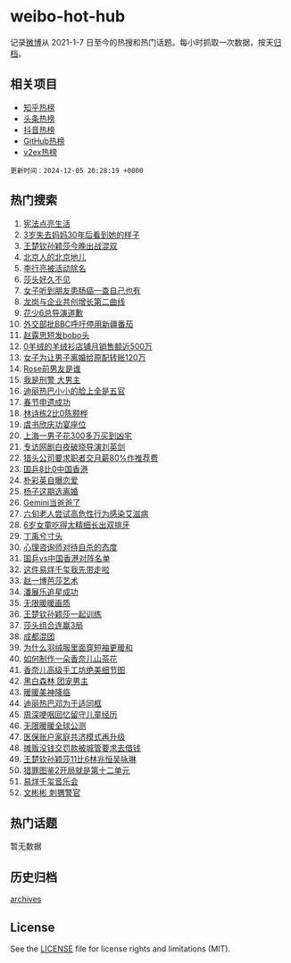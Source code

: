 # weibo-hot-hub

记录[微博](https://www.weibo.com)从 2021-1-7 日至今的热搜和热门话题。每小时抓取一次数据，按天[归档](archives)。

## 相关项目

- [知乎热榜](https://github.com/lonnyzhang423/zhihu-hot-hub)
- [头条热榜](https://github.com/lonnyzhang423/toutiao-hot-hub)
- [抖音热榜](https://github.com/lonnyzhang423/douyin-hot-hub)
- [GitHub热榜](https://github.com/lonnyzhang423/github-hot-hub)
- [v2ex热榜](https://github.com/lonnyzhang423/v2ex-hot-hub)


`更新时间：2024-12-05 20:28:19 +0800`

## 热门搜索

1. [宪法点亮生活](https://m.weibo.cn/search?containerid=100103type%3D1%26t%3D10%26q%3D%23%E5%AE%AA%E6%B3%95%E7%82%B9%E4%BA%AE%E7%94%9F%E6%B4%BB%23&stream_entry_id=51&isnewpage=1&extparam=seat%3D1%26c_type%3D51%26pos%3D0%26cate%3D10103%26q%3D%2523%25E5%25AE%25AA%25E6%25B3%2595%25E7%2582%25B9%25E4%25BA%25AE%25E7%2594%259F%25E6%25B4%25BB%2523%26filter_type%3Drealtimehot%26dgr%3D0%26stream_entry_id%3D51%26display_time%3D1733401698%26pre_seqid%3D17334016984010056047)
1. [3岁失去妈妈30年后看到她的样子](https://m.weibo.cn/search?containerid=100103type%3D1%26t%3D10%26q%3D%233%E5%B2%81%E5%A4%B1%E5%8E%BB%E5%A6%88%E5%A6%8830%E5%B9%B4%E5%90%8E%E7%9C%8B%E5%88%B0%E5%A5%B9%E7%9A%84%E6%A0%B7%E5%AD%90%23&stream_entry_id=31&isnewpage=1&extparam=seat%3D1%26lcate%3D5001%26cate%3D5001%26q%3D%25233%25E5%25B2%2581%25E5%25A4%25B1%25E5%258E%25BB%25E5%25A6%2588%25E5%25A6%258830%25E5%25B9%25B4%25E5%2590%258E%25E7%259C%258B%25E5%2588%25B0%25E5%25A5%25B9%25E7%259A%2584%25E6%25A0%25B7%25E5%25AD%2590%2523%26realpos%3D1%26stream_entry_id%3D31%26pos%3D0%26band_rank%3D1%26flag%3D32768%26c_type%3D31%26filter_type%3Drealtimehot%26dgr%3D0%26display_time%3D1733401698%26pre_seqid%3D17334016984010056047)
1. [王楚钦孙颖莎今晚出战混双](https://m.weibo.cn/search?containerid=100103type%3D1%26t%3D10%26q%3D%23%E7%8E%8B%E6%A5%9A%E9%92%A6%E5%AD%99%E9%A2%96%E8%8E%8E%E4%BB%8A%E6%99%9A%E5%87%BA%E6%88%98%E6%B7%B7%E5%8F%8C%23&stream_entry_id=31&isnewpage=1&extparam=seat%3D1%26lcate%3D5001%26cate%3D5001%26q%3D%2523%25E7%258E%258B%25E6%25A5%259A%25E9%2592%25A6%25E5%25AD%2599%25E9%25A2%2596%25E8%258E%258E%25E4%25BB%258A%25E6%2599%259A%25E5%2587%25BA%25E6%2588%2598%25E6%25B7%25B7%25E5%258F%258C%2523%26realpos%3D2%26stream_entry_id%3D31%26pos%3D1%26band_rank%3D2%26flag%3D2%26c_type%3D31%26filter_type%3Drealtimehot%26dgr%3D0%26display_time%3D1733401698%26pre_seqid%3D17334016984010056047)
1. [北京人的北京地儿](https://m.weibo.cn/search?containerid=100103type%3D1%26t%3D10%26q%3D%23%E5%8C%97%E4%BA%AC%E4%BA%BA%E7%9A%84%E5%8C%97%E4%BA%AC%E5%9C%B0%E5%84%BF%23&stream_entry_id=31&isnewpage=1&extparam=seat%3D1%26lcate%3D5001%26cate%3D5001%26q%3D%2523%25E5%258C%2597%25E4%25BA%25AC%25E4%25BA%25BA%25E7%259A%2584%25E5%258C%2597%25E4%25BA%25AC%25E5%259C%25B0%25E5%2584%25BF%2523%26realpos%3D3%26stream_entry_id%3D31%26pos%3D2%26band_rank%3D3%26flag%3D0%26c_type%3D31%26filter_type%3Drealtimehot%26dgr%3D0%26display_time%3D1733401698%26pre_seqid%3D17334016984010056047)
1. [李行亮被活动除名](https://m.weibo.cn/search?containerid=100103type%3D1%26t%3D10%26q%3D%23%E6%9D%8E%E8%A1%8C%E4%BA%AE%E8%A2%AB%E6%B4%BB%E5%8A%A8%E9%99%A4%E5%90%8D%23&stream_entry_id=31&isnewpage=1&extparam=seat%3D1%26lcate%3D5001%26cate%3D5001%26q%3D%2523%25E6%259D%258E%25E8%25A1%258C%25E4%25BA%25AE%25E8%25A2%25AB%25E6%25B4%25BB%25E5%258A%25A8%25E9%2599%25A4%25E5%2590%258D%2523%26realpos%3D4%26stream_entry_id%3D31%26pos%3D3%26band_rank%3D4%26flag%3D2%26c_type%3D31%26filter_type%3Drealtimehot%26dgr%3D0%26display_time%3D1733401698%26pre_seqid%3D17334016984010056047)
1. [莎头好久不见](https://m.weibo.cn/search?containerid=100103type%3D1%26t%3D10%26q%3D%E8%8E%8E%E5%A4%B4%E5%A5%BD%E4%B9%85%E4%B8%8D%E8%A7%81&stream_entry_id=31&isnewpage=1&extparam=seat%3D1%26lcate%3D5001%26cate%3D5001%26q%3D%25E8%258E%258E%25E5%25A4%25B4%25E5%25A5%25BD%25E4%25B9%2585%25E4%25B8%258D%25E8%25A7%2581%26realpos%3D5%26stream_entry_id%3D31%26pos%3D4%26band_rank%3D5%26flag%3D1%26c_type%3D31%26filter_type%3Drealtimehot%26dgr%3D0%26display_time%3D1733401698%26pre_seqid%3D17334016984010056047)
1. [女子听到朋友患肠癌一查自己也有](https://m.weibo.cn/search?containerid=100103type%3D1%26t%3D10%26q%3D%23%E5%A5%B3%E5%AD%90%E5%90%AC%E5%88%B0%E6%9C%8B%E5%8F%8B%E6%82%A3%E8%82%A0%E7%99%8C%E4%B8%80%E6%9F%A5%E8%87%AA%E5%B7%B1%E4%B9%9F%E6%9C%89%23&stream_entry_id=31&isnewpage=1&extparam=seat%3D1%26lcate%3D5001%26cate%3D5001%26q%3D%2523%25E5%25A5%25B3%25E5%25AD%2590%25E5%2590%25AC%25E5%2588%25B0%25E6%259C%258B%25E5%258F%258B%25E6%2582%25A3%25E8%2582%25A0%25E7%2599%258C%25E4%25B8%2580%25E6%259F%25A5%25E8%2587%25AA%25E5%25B7%25B1%25E4%25B9%259F%25E6%259C%2589%2523%26realpos%3D6%26stream_entry_id%3D31%26pos%3D5%26band_rank%3D6%26flag%3D2%26c_type%3D31%26filter_type%3Drealtimehot%26dgr%3D0%26display_time%3D1733401698%26pre_seqid%3D17334016984010056047)
1. [龙岗与企业共创增长第二曲线](https://m.weibo.cn/search?containerid=100103type%3D1%26t%3D10%26q%3D%23%E9%BE%99%E5%B2%97%E4%B8%8E%E4%BC%81%E4%B8%9A%E5%85%B1%E5%88%9B%E5%A2%9E%E9%95%BF%E7%AC%AC%E4%BA%8C%E6%9B%B2%E7%BA%BF%23&stream_entry_id=31&isnewpage=1&extparam=seat%3D1%26lcate%3D5001%26cate%3D5001%26q%3D%2523%25E9%25BE%2599%25E5%25B2%2597%25E4%25B8%258E%25E4%25BC%2581%25E4%25B8%259A%25E5%2585%25B1%25E5%2588%259B%25E5%25A2%259E%25E9%2595%25BF%25E7%25AC%25AC%25E4%25BA%258C%25E6%259B%25B2%25E7%25BA%25BF%2523%26dgr%3D0%26stream_entry_id%3D31%26pos%3D6%26band_rank%3D7%26adid%3D267206%26is_ad_pos%3D1%26topic_ad%3D1%26filter_type%3Drealtimehot%26c_type%3D31%26display_time%3D1733401698%26pre_seqid%3D17334016984010056047)
1. [花少6总导演道歉](https://m.weibo.cn/search?containerid=100103type%3D1%26t%3D10%26q%3D%23%E8%8A%B1%E5%B0%916%E6%80%BB%E5%AF%BC%E6%BC%94%E9%81%93%E6%AD%89%23&stream_entry_id=31&isnewpage=1&extparam=seat%3D1%26lcate%3D5001%26cate%3D5001%26q%3D%2523%25E8%258A%25B1%25E5%25B0%25916%25E6%2580%25BB%25E5%25AF%25BC%25E6%25BC%2594%25E9%2581%2593%25E6%25AD%2589%2523%26realpos%3D7%26stream_entry_id%3D31%26pos%3D7%26band_rank%3D7%26flag%3D2%26c_type%3D31%26filter_type%3Drealtimehot%26dgr%3D0%26display_time%3D1733401698%26pre_seqid%3D17334016984010056047)
1. [外交部批BBC呼吁停用新疆番茄](https://m.weibo.cn/search?containerid=100103type%3D1%26t%3D10%26q%3D%23%E5%A4%96%E4%BA%A4%E9%83%A8%E6%89%B9BBC%E5%91%BC%E5%90%81%E5%81%9C%E7%94%A8%E6%96%B0%E7%96%86%E7%95%AA%E8%8C%84%23&stream_entry_id=31&isnewpage=1&extparam=seat%3D1%26lcate%3D5001%26cate%3D5001%26q%3D%2523%25E5%25A4%2596%25E4%25BA%25A4%25E9%2583%25A8%25E6%2589%25B9BBC%25E5%2591%25BC%25E5%2590%2581%25E5%2581%259C%25E7%2594%25A8%25E6%2596%25B0%25E7%2596%2586%25E7%2595%25AA%25E8%258C%2584%2523%26realpos%3D8%26stream_entry_id%3D31%26pos%3D8%26band_rank%3D8%26flag%3D0%26c_type%3D31%26filter_type%3Drealtimehot%26dgr%3D0%26display_time%3D1733401698%26pre_seqid%3D17334016984010056047)
1. [赵露思短发bobo头](https://m.weibo.cn/search?containerid=100103type%3D1%26t%3D10%26q%3D%23%E8%B5%B5%E9%9C%B2%E6%80%9D%E7%9F%AD%E5%8F%91bobo%E5%A4%B4%23&stream_entry_id=31&isnewpage=1&extparam=seat%3D1%26lcate%3D5001%26cate%3D5001%26q%3D%2523%25E8%25B5%25B5%25E9%259C%25B2%25E6%2580%259D%25E7%259F%25AD%25E5%258F%2591bobo%25E5%25A4%25B4%2523%26realpos%3D9%26stream_entry_id%3D31%26pos%3D9%26band_rank%3D9%26flag%3D1%26c_type%3D31%26filter_type%3Drealtimehot%26dgr%3D0%26display_time%3D1733401698%26pre_seqid%3D17334016984010056047)
1. [0羊绒的羊绒衫店铺月销售额近500万](https://m.weibo.cn/search?containerid=100103type%3D1%26t%3D10%26q%3D%230%E7%BE%8A%E7%BB%92%E7%9A%84%E7%BE%8A%E7%BB%92%E8%A1%AB%E5%BA%97%E9%93%BA%E6%9C%88%E9%94%80%E5%94%AE%E9%A2%9D%E8%BF%91500%E4%B8%87%23&stream_entry_id=31&isnewpage=1&extparam=seat%3D1%26lcate%3D5001%26cate%3D5001%26q%3D%25230%25E7%25BE%258A%25E7%25BB%2592%25E7%259A%2584%25E7%25BE%258A%25E7%25BB%2592%25E8%25A1%25AB%25E5%25BA%2597%25E9%2593%25BA%25E6%259C%2588%25E9%2594%2580%25E5%2594%25AE%25E9%25A2%259D%25E8%25BF%2591500%25E4%25B8%2587%2523%26realpos%3D10%26stream_entry_id%3D31%26pos%3D10%26band_rank%3D10%26flag%3D1%26c_type%3D31%26filter_type%3Drealtimehot%26dgr%3D0%26display_time%3D1733401698%26pre_seqid%3D17334016984010056047)
1. [女子为让男子离婚给原配转账120万](https://m.weibo.cn/search?containerid=100103type%3D1%26t%3D10%26q%3D%23%E5%A5%B3%E5%AD%90%E4%B8%BA%E8%AE%A9%E7%94%B7%E5%AD%90%E7%A6%BB%E5%A9%9A%E7%BB%99%E5%8E%9F%E9%85%8D%E8%BD%AC%E8%B4%A6120%E4%B8%87%23&stream_entry_id=31&isnewpage=1&extparam=seat%3D1%26lcate%3D5001%26cate%3D5001%26q%3D%2523%25E5%25A5%25B3%25E5%25AD%2590%25E4%25B8%25BA%25E8%25AE%25A9%25E7%2594%25B7%25E5%25AD%2590%25E7%25A6%25BB%25E5%25A9%259A%25E7%25BB%2599%25E5%258E%259F%25E9%2585%258D%25E8%25BD%25AC%25E8%25B4%25A6120%25E4%25B8%2587%2523%26realpos%3D11%26stream_entry_id%3D31%26pos%3D11%26band_rank%3D11%26flag%3D1%26c_type%3D31%26filter_type%3Drealtimehot%26dgr%3D0%26display_time%3D1733401698%26pre_seqid%3D17334016984010056047)
1. [Rose前男友是谁](https://m.weibo.cn/search?containerid=100103type%3D1%26t%3D10%26q%3D%23Rose%E5%89%8D%E7%94%B7%E5%8F%8B%E6%98%AF%E8%B0%81%23&stream_entry_id=31&isnewpage=1&extparam=seat%3D1%26lcate%3D5001%26cate%3D5001%26q%3D%2523Rose%25E5%2589%258D%25E7%2594%25B7%25E5%258F%258B%25E6%2598%25AF%25E8%25B0%2581%2523%26realpos%3D12%26stream_entry_id%3D31%26pos%3D12%26band_rank%3D12%26flag%3D1%26c_type%3D31%26filter_type%3Drealtimehot%26dgr%3D0%26display_time%3D1733401698%26pre_seqid%3D17334016984010056047)
1. [我是刑警 大男主](https://m.weibo.cn/search?containerid=100103type%3D1%26t%3D10%26q%3D%E6%88%91%E6%98%AF%E5%88%91%E8%AD%A6+%E5%A4%A7%E7%94%B7%E4%B8%BB&stream_entry_id=31&isnewpage=1&extparam=seat%3D1%26lcate%3D5001%26cate%3D5001%26q%3D%25E6%2588%2591%25E6%2598%25AF%25E5%2588%2591%25E8%25AD%25A6%2520%25E5%25A4%25A7%25E7%2594%25B7%25E4%25B8%25BB%26realpos%3D13%26stream_entry_id%3D31%26pos%3D13%26band_rank%3D13%26flag%3D1%26c_type%3D31%26filter_type%3Drealtimehot%26dgr%3D0%26display_time%3D1733401698%26pre_seqid%3D17334016984010056047)
1. [迪丽热巴小小的脸上全是五官](https://m.weibo.cn/search?containerid=100103type%3D1%26t%3D10%26q%3D%23%E8%BF%AA%E4%B8%BD%E7%83%AD%E5%B7%B4%E5%B0%8F%E5%B0%8F%E7%9A%84%E8%84%B8%E4%B8%8A%E5%85%A8%E6%98%AF%E4%BA%94%E5%AE%98%23&stream_entry_id=31&isnewpage=1&extparam=seat%3D1%26lcate%3D5001%26cate%3D5001%26q%3D%2523%25E8%25BF%25AA%25E4%25B8%25BD%25E7%2583%25AD%25E5%25B7%25B4%25E5%25B0%258F%25E5%25B0%258F%25E7%259A%2584%25E8%2584%25B8%25E4%25B8%258A%25E5%2585%25A8%25E6%2598%25AF%25E4%25BA%2594%25E5%25AE%2598%2523%26realpos%3D14%26stream_entry_id%3D31%26pos%3D14%26band_rank%3D14%26flag%3D1%26c_type%3D31%26filter_type%3Drealtimehot%26dgr%3D0%26display_time%3D1733401698%26pre_seqid%3D17334016984010056047)
1. [春节申遗成功](https://m.weibo.cn/search?containerid=100103type%3D1%26t%3D10%26q%3D%23%E6%98%A5%E8%8A%82%E7%94%B3%E9%81%97%E6%88%90%E5%8A%9F%23&stream_entry_id=31&isnewpage=1&extparam=seat%3D1%26lcate%3D5001%26cate%3D5001%26q%3D%2523%25E6%2598%25A5%25E8%258A%2582%25E7%2594%25B3%25E9%2581%2597%25E6%2588%2590%25E5%258A%259F%2523%26realpos%3D15%26stream_entry_id%3D31%26pos%3D15%26band_rank%3D15%26flag%3D0%26c_type%3D31%26filter_type%3Drealtimehot%26dgr%3D0%26display_time%3D1733401698%26pre_seqid%3D17334016984010056047)
1. [林诗栋2比0陈颢桦](https://m.weibo.cn/search?containerid=100103type%3D1%26t%3D10%26q%3D%23%E6%9E%97%E8%AF%97%E6%A0%8B2%E6%AF%940%E9%99%88%E9%A2%A2%E6%A1%A6%23&stream_entry_id=31&isnewpage=1&extparam=seat%3D1%26lcate%3D5001%26cate%3D5001%26q%3D%2523%25E6%259E%2597%25E8%25AF%2597%25E6%25A0%258B2%25E6%25AF%25940%25E9%2599%2588%25E9%25A2%25A2%25E6%25A1%25A6%2523%26realpos%3D16%26stream_entry_id%3D31%26pos%3D16%26band_rank%3D16%26flag%3D1%26c_type%3D31%26filter_type%3Drealtimehot%26dgr%3D0%26display_time%3D1733401698%26pre_seqid%3D17334016984010056047)
1. [虞书欣庆功宴座位](https://m.weibo.cn/search?containerid=100103type%3D1%26t%3D10%26q%3D%23%E8%99%9E%E4%B9%A6%E6%AC%A3%E5%BA%86%E5%8A%9F%E5%AE%B4%E5%BA%A7%E4%BD%8D%23&stream_entry_id=31&isnewpage=1&extparam=seat%3D1%26lcate%3D5001%26cate%3D5001%26q%3D%2523%25E8%2599%259E%25E4%25B9%25A6%25E6%25AC%25A3%25E5%25BA%2586%25E5%258A%259F%25E5%25AE%25B4%25E5%25BA%25A7%25E4%25BD%258D%2523%26realpos%3D17%26stream_entry_id%3D31%26pos%3D17%26band_rank%3D17%26flag%3D1%26c_type%3D31%26filter_type%3Drealtimehot%26dgr%3D0%26display_time%3D1733401698%26pre_seqid%3D17334016984010056047)
1. [上海一男子花300多万买到凶宅](https://m.weibo.cn/search?containerid=100103type%3D1%26t%3D10%26q%3D%23%E4%B8%8A%E6%B5%B7%E4%B8%80%E7%94%B7%E5%AD%90%E8%8A%B1300%E5%A4%9A%E4%B8%87%E4%B9%B0%E5%88%B0%E5%87%B6%E5%AE%85%23&stream_entry_id=31&isnewpage=1&extparam=seat%3D1%26lcate%3D5001%26cate%3D5001%26q%3D%2523%25E4%25B8%258A%25E6%25B5%25B7%25E4%25B8%2580%25E7%2594%25B7%25E5%25AD%2590%25E8%258A%25B1300%25E5%25A4%259A%25E4%25B8%2587%25E4%25B9%25B0%25E5%2588%25B0%25E5%2587%25B6%25E5%25AE%2585%2523%26realpos%3D18%26stream_entry_id%3D31%26pos%3D18%26band_rank%3D18%26flag%3D1%26c_type%3D31%26filter_type%3Drealtimehot%26dgr%3D0%26display_time%3D1733401698%26pre_seqid%3D17334016984010056047)
1. [专访网剧白夜破晓导演刘英剑](https://m.weibo.cn/search?containerid=100103type%3D1%26t%3D10%26q%3D%23%E4%B8%93%E8%AE%BF%E7%BD%91%E5%89%A7%E7%99%BD%E5%A4%9C%E7%A0%B4%E6%99%93%E5%AF%BC%E6%BC%94%E5%88%98%E8%8B%B1%E5%89%91%23&stream_entry_id=31&isnewpage=1&extparam=seat%3D1%26lcate%3D5001%26cate%3D5001%26q%3D%2523%25E4%25B8%2593%25E8%25AE%25BF%25E7%25BD%2591%25E5%2589%25A7%25E7%2599%25BD%25E5%25A4%259C%25E7%25A0%25B4%25E6%2599%2593%25E5%25AF%25BC%25E6%25BC%2594%25E5%2588%2598%25E8%258B%25B1%25E5%2589%2591%2523%26realpos%3D19%26stream_entry_id%3D31%26pos%3D19%26band_rank%3D19%26flag%3D1%26c_type%3D31%26filter_type%3Drealtimehot%26dgr%3D0%26display_time%3D1733401698%26pre_seqid%3D17334016984010056047)
1. [猎头公司要求职者交月薪80%作推荐费](https://m.weibo.cn/search?containerid=100103type%3D1%26t%3D10%26q%3D%23%E7%8C%8E%E5%A4%B4%E5%85%AC%E5%8F%B8%E8%A6%81%E6%B1%82%E8%81%8C%E8%80%85%E4%BA%A4%E6%9C%88%E8%96%AA80%25%E4%BD%9C%E6%8E%A8%E8%8D%90%E8%B4%B9%23&stream_entry_id=31&isnewpage=1&extparam=seat%3D1%26lcate%3D5001%26cate%3D5001%26q%3D%2523%25E7%258C%258E%25E5%25A4%25B4%25E5%2585%25AC%25E5%258F%25B8%25E8%25A6%2581%25E6%25B1%2582%25E8%2581%258C%25E8%2580%2585%25E4%25BA%25A4%25E6%259C%2588%25E8%2596%25AA80%2525%25E4%25BD%259C%25E6%258E%25A8%25E8%258D%2590%25E8%25B4%25B9%2523%26realpos%3D20%26stream_entry_id%3D31%26pos%3D20%26band_rank%3D20%26flag%3D1%26c_type%3D31%26filter_type%3Drealtimehot%26dgr%3D0%26display_time%3D1733401698%26pre_seqid%3D17334016984010056047)
1. [国乒8比0中国香港](https://m.weibo.cn/search?containerid=100103type%3D1%26t%3D10%26q%3D%23%E5%9B%BD%E4%B9%928%E6%AF%940%E4%B8%AD%E5%9B%BD%E9%A6%99%E6%B8%AF%23&stream_entry_id=31&isnewpage=1&extparam=seat%3D1%26lcate%3D5001%26cate%3D5001%26q%3D%2523%25E5%259B%25BD%25E4%25B9%25928%25E6%25AF%25940%25E4%25B8%25AD%25E5%259B%25BD%25E9%25A6%2599%25E6%25B8%25AF%2523%26realpos%3D21%26stream_entry_id%3D31%26pos%3D21%26band_rank%3D21%26flag%3D1%26c_type%3D31%26filter_type%3Drealtimehot%26dgr%3D0%26display_time%3D1733401698%26pre_seqid%3D17334016984010056047)
1. [朴彩英自曝恋爱](https://m.weibo.cn/search?containerid=100103type%3D1%26t%3D10%26q%3D%23%E6%9C%B4%E5%BD%A9%E8%8B%B1%E8%87%AA%E6%9B%9D%E6%81%8B%E7%88%B1%23&stream_entry_id=31&isnewpage=1&extparam=seat%3D1%26lcate%3D5001%26cate%3D5001%26q%3D%2523%25E6%259C%25B4%25E5%25BD%25A9%25E8%258B%25B1%25E8%2587%25AA%25E6%259B%259D%25E6%2581%258B%25E7%2588%25B1%2523%26realpos%3D22%26stream_entry_id%3D31%26pos%3D22%26band_rank%3D22%26flag%3D2%26c_type%3D31%26filter_type%3Drealtimehot%26dgr%3D0%26display_time%3D1733401698%26pre_seqid%3D17334016984010056047)
1. [杨子这期选离婚](https://m.weibo.cn/search?containerid=100103type%3D1%26t%3D10%26q%3D%E6%9D%A8%E5%AD%90%E8%BF%99%E6%9C%9F%E9%80%89%E7%A6%BB%E5%A9%9A&stream_entry_id=31&isnewpage=1&extparam=seat%3D1%26lcate%3D5001%26cate%3D5001%26q%3D%25E6%259D%25A8%25E5%25AD%2590%25E8%25BF%2599%25E6%259C%259F%25E9%2580%2589%25E7%25A6%25BB%25E5%25A9%259A%26realpos%3D23%26stream_entry_id%3D31%26pos%3D23%26band_rank%3D23%26flag%3D1%26c_type%3D31%26filter_type%3Drealtimehot%26dgr%3D0%26display_time%3D1733401698%26pre_seqid%3D17334016984010056047)
1. [Gemini当爸爸了](https://m.weibo.cn/search?containerid=100103type%3D1%26t%3D10%26q%3D%23Gemini%E5%BD%93%E7%88%B8%E7%88%B8%E4%BA%86%23&stream_entry_id=31&isnewpage=1&extparam=seat%3D1%26lcate%3D5001%26cate%3D5001%26q%3D%2523Gemini%25E5%25BD%2593%25E7%2588%25B8%25E7%2588%25B8%25E4%25BA%2586%2523%26realpos%3D24%26stream_entry_id%3D31%26pos%3D24%26band_rank%3D24%26flag%3D1%26c_type%3D31%26filter_type%3Drealtimehot%26dgr%3D0%26display_time%3D1733401698%26pre_seqid%3D17334016984010056047)
1. [六旬老人尝试高危性行为感染艾滋病](https://m.weibo.cn/search?containerid=100103type%3D1%26t%3D10%26q%3D%23%E5%85%AD%E6%97%AC%E8%80%81%E4%BA%BA%E5%B0%9D%E8%AF%95%E9%AB%98%E5%8D%B1%E6%80%A7%E8%A1%8C%E4%B8%BA%E6%84%9F%E6%9F%93%E8%89%BE%E6%BB%8B%E7%97%85%23&stream_entry_id=31&isnewpage=1&extparam=seat%3D1%26lcate%3D5001%26cate%3D5001%26q%3D%2523%25E5%2585%25AD%25E6%2597%25AC%25E8%2580%2581%25E4%25BA%25BA%25E5%25B0%259D%25E8%25AF%2595%25E9%25AB%2598%25E5%258D%25B1%25E6%2580%25A7%25E8%25A1%258C%25E4%25B8%25BA%25E6%2584%259F%25E6%259F%2593%25E8%2589%25BE%25E6%25BB%258B%25E7%2597%2585%2523%26realpos%3D25%26stream_entry_id%3D31%26pos%3D25%26band_rank%3D25%26flag%3D0%26c_type%3D31%26filter_type%3Drealtimehot%26dgr%3D0%26display_time%3D1733401698%26pre_seqid%3D17334016984010056047)
1. [6岁女童吃得太精细长出双排牙](https://m.weibo.cn/search?containerid=100103type%3D1%26t%3D10%26q%3D%236%E5%B2%81%E5%A5%B3%E7%AB%A5%E5%90%83%E5%BE%97%E5%A4%AA%E7%B2%BE%E7%BB%86%E9%95%BF%E5%87%BA%E5%8F%8C%E6%8E%92%E7%89%99%23&stream_entry_id=31&isnewpage=1&extparam=seat%3D1%26lcate%3D5001%26cate%3D5001%26q%3D%25236%25E5%25B2%2581%25E5%25A5%25B3%25E7%25AB%25A5%25E5%2590%2583%25E5%25BE%2597%25E5%25A4%25AA%25E7%25B2%25BE%25E7%25BB%2586%25E9%2595%25BF%25E5%2587%25BA%25E5%258F%258C%25E6%258E%2592%25E7%2589%2599%2523%26realpos%3D26%26stream_entry_id%3D31%26pos%3D26%26band_rank%3D26%26flag%3D0%26c_type%3D31%26filter_type%3Drealtimehot%26dgr%3D0%26display_time%3D1733401698%26pre_seqid%3D17334016984010056047)
1. [丁禹兮寸头](https://m.weibo.cn/search?containerid=100103type%3D1%26t%3D10%26q%3D%E4%B8%81%E7%A6%B9%E5%85%AE%E5%AF%B8%E5%A4%B4&stream_entry_id=31&isnewpage=1&extparam=seat%3D1%26lcate%3D5001%26cate%3D5001%26q%3D%25E4%25B8%2581%25E7%25A6%25B9%25E5%2585%25AE%25E5%25AF%25B8%25E5%25A4%25B4%26realpos%3D27%26stream_entry_id%3D31%26pos%3D27%26band_rank%3D27%26flag%3D1%26c_type%3D31%26filter_type%3Drealtimehot%26dgr%3D0%26display_time%3D1733401698%26pre_seqid%3D17334016984010056047)
1. [心理咨询师对待自杀的态度](https://m.weibo.cn/search?containerid=100103type%3D1%26t%3D10%26q%3D%E5%BF%83%E7%90%86%E5%92%A8%E8%AF%A2%E5%B8%88%E5%AF%B9%E5%BE%85%E8%87%AA%E6%9D%80%E7%9A%84%E6%80%81%E5%BA%A6&stream_entry_id=31&isnewpage=1&extparam=seat%3D1%26lcate%3D5001%26cate%3D5001%26q%3D%25E5%25BF%2583%25E7%2590%2586%25E5%2592%25A8%25E8%25AF%25A2%25E5%25B8%2588%25E5%25AF%25B9%25E5%25BE%2585%25E8%2587%25AA%25E6%259D%2580%25E7%259A%2584%25E6%2580%2581%25E5%25BA%25A6%26realpos%3D28%26stream_entry_id%3D31%26pos%3D28%26band_rank%3D28%26flag%3D1%26c_type%3D31%26filter_type%3Drealtimehot%26dgr%3D0%26display_time%3D1733401698%26pre_seqid%3D17334016984010056047)
1. [国乒vs中国香港对阵名单](https://m.weibo.cn/search?containerid=100103type%3D1%26t%3D10%26q%3D%E5%9B%BD%E4%B9%92vs%E4%B8%AD%E5%9B%BD%E9%A6%99%E6%B8%AF%E5%AF%B9%E9%98%B5%E5%90%8D%E5%8D%95&stream_entry_id=31&isnewpage=1&extparam=seat%3D1%26lcate%3D5001%26cate%3D5001%26q%3D%25E5%259B%25BD%25E4%25B9%2592vs%25E4%25B8%25AD%25E5%259B%25BD%25E9%25A6%2599%25E6%25B8%25AF%25E5%25AF%25B9%25E9%2598%25B5%25E5%2590%258D%25E5%258D%2595%26realpos%3D29%26stream_entry_id%3D31%26pos%3D29%26band_rank%3D29%26flag%3D1%26c_type%3D31%26filter_type%3Drealtimehot%26dgr%3D0%26display_time%3D1733401698%26pre_seqid%3D17334016984010056047)
1. [这件易烊千玺我先带走啦](https://m.weibo.cn/search?containerid=100103type%3D1%26t%3D10%26q%3D%E8%BF%99%E4%BB%B6%E6%98%93%E7%83%8A%E5%8D%83%E7%8E%BA%E6%88%91%E5%85%88%E5%B8%A6%E8%B5%B0%E5%95%A6&stream_entry_id=31&isnewpage=1&extparam=seat%3D1%26lcate%3D5001%26cate%3D5001%26q%3D%25E8%25BF%2599%25E4%25BB%25B6%25E6%2598%2593%25E7%2583%258A%25E5%258D%2583%25E7%258E%25BA%25E6%2588%2591%25E5%2585%2588%25E5%25B8%25A6%25E8%25B5%25B0%25E5%2595%25A6%26dgr%3D0%26stream_entry_id%3D31%26pos%3D30%26band_rank%3D30%26adid%3D267384%26flag%3D0%26c_type%3D31%26filter_type%3Drealtimehot%26realpos%3D30%26display_time%3D1733401698%26pre_seqid%3D17334016984010056047)
1. [赵一博芭莎艺术](https://m.weibo.cn/search?containerid=100103type%3D1%26t%3D10%26q%3D%E8%B5%B5%E4%B8%80%E5%8D%9A%E8%8A%AD%E8%8E%8E%E8%89%BA%E6%9C%AF&stream_entry_id=31&isnewpage=1&extparam=seat%3D1%26lcate%3D5001%26cate%3D5001%26q%3D%25E8%25B5%25B5%25E4%25B8%2580%25E5%258D%259A%25E8%258A%25AD%25E8%258E%258E%25E8%2589%25BA%25E6%259C%25AF%26realpos%3D31%26stream_entry_id%3D31%26pos%3D31%26band_rank%3D31%26flag%3D0%26c_type%3D31%26filter_type%3Drealtimehot%26dgr%3D0%26display_time%3D1733401698%26pre_seqid%3D17334016984010056047)
1. [潘展乐追星成功](https://m.weibo.cn/search?containerid=100103type%3D1%26t%3D10%26q%3D%23%E6%BD%98%E5%B1%95%E4%B9%90%E8%BF%BD%E6%98%9F%E6%88%90%E5%8A%9F%23&stream_entry_id=31&isnewpage=1&extparam=seat%3D1%26lcate%3D5001%26cate%3D5001%26q%3D%2523%25E6%25BD%2598%25E5%25B1%2595%25E4%25B9%2590%25E8%25BF%25BD%25E6%2598%259F%25E6%2588%2590%25E5%258A%259F%2523%26realpos%3D32%26stream_entry_id%3D31%26pos%3D32%26band_rank%3D32%26flag%3D1%26c_type%3D31%26filter_type%3Drealtimehot%26dgr%3D0%26display_time%3D1733401698%26pre_seqid%3D17334016984010056047)
1. [无限暖暖画质](https://m.weibo.cn/search?containerid=100103type%3D1%26t%3D10%26q%3D%23%E6%97%A0%E9%99%90%E6%9A%96%E6%9A%96%E7%94%BB%E8%B4%A8%23&stream_entry_id=31&isnewpage=1&extparam=seat%3D1%26lcate%3D5001%26cate%3D5001%26q%3D%2523%25E6%2597%25A0%25E9%2599%2590%25E6%259A%2596%25E6%259A%2596%25E7%2594%25BB%25E8%25B4%25A8%2523%26realpos%3D33%26stream_entry_id%3D31%26pos%3D33%26band_rank%3D33%26flag%3D0%26c_type%3D31%26filter_type%3Drealtimehot%26dgr%3D0%26display_time%3D1733401698%26pre_seqid%3D17334016984010056047)
1. [王楚钦孙颖莎一起训练](https://m.weibo.cn/search?containerid=100103type%3D1%26t%3D10%26q%3D%E7%8E%8B%E6%A5%9A%E9%92%A6%E5%AD%99%E9%A2%96%E8%8E%8E%E4%B8%80%E8%B5%B7%E8%AE%AD%E7%BB%83&stream_entry_id=31&isnewpage=1&extparam=seat%3D1%26lcate%3D5001%26cate%3D5001%26q%3D%25E7%258E%258B%25E6%25A5%259A%25E9%2592%25A6%25E5%25AD%2599%25E9%25A2%2596%25E8%258E%258E%25E4%25B8%2580%25E8%25B5%25B7%25E8%25AE%25AD%25E7%25BB%2583%26realpos%3D34%26stream_entry_id%3D31%26pos%3D34%26band_rank%3D34%26flag%3D0%26c_type%3D31%26filter_type%3Drealtimehot%26dgr%3D0%26display_time%3D1733401698%26pre_seqid%3D17334016984010056047)
1. [莎头组合连赢3局](https://m.weibo.cn/search?containerid=100103type%3D1%26t%3D10%26q%3D%23%E8%8E%8E%E5%A4%B4%E7%BB%84%E5%90%88%E8%BF%9E%E8%B5%A23%E5%B1%80%23&stream_entry_id=31&isnewpage=1&extparam=seat%3D1%26lcate%3D5001%26cate%3D5001%26q%3D%2523%25E8%258E%258E%25E5%25A4%25B4%25E7%25BB%2584%25E5%2590%2588%25E8%25BF%259E%25E8%25B5%25A23%25E5%25B1%2580%2523%26realpos%3D35%26stream_entry_id%3D31%26pos%3D35%26band_rank%3D35%26flag%3D1%26c_type%3D31%26filter_type%3Drealtimehot%26dgr%3D0%26display_time%3D1733401698%26pre_seqid%3D17334016984010056047)
1. [成都混团](https://m.weibo.cn/search?containerid=100103type%3D1%26t%3D10%26q%3D%E6%88%90%E9%83%BD%E6%B7%B7%E5%9B%A2&stream_entry_id=31&isnewpage=1&extparam=seat%3D1%26lcate%3D5001%26cate%3D5001%26q%3D%25E6%2588%2590%25E9%2583%25BD%25E6%25B7%25B7%25E5%259B%25A2%26realpos%3D36%26stream_entry_id%3D31%26pos%3D36%26band_rank%3D36%26flag%3D0%26c_type%3D31%26filter_type%3Drealtimehot%26dgr%3D0%26display_time%3D1733401698%26pre_seqid%3D17334016984010056047)
1. [为什么羽绒服里面穿短袖更暖和](https://m.weibo.cn/search?containerid=100103type%3D1%26t%3D10%26q%3D%23%E4%B8%BA%E4%BB%80%E4%B9%88%E7%BE%BD%E7%BB%92%E6%9C%8D%E9%87%8C%E9%9D%A2%E7%A9%BF%E7%9F%AD%E8%A2%96%E6%9B%B4%E6%9A%96%E5%92%8C%23&stream_entry_id=31&isnewpage=1&extparam=seat%3D1%26lcate%3D5001%26cate%3D5001%26q%3D%2523%25E4%25B8%25BA%25E4%25BB%2580%25E4%25B9%2588%25E7%25BE%25BD%25E7%25BB%2592%25E6%259C%258D%25E9%2587%258C%25E9%259D%25A2%25E7%25A9%25BF%25E7%259F%25AD%25E8%25A2%2596%25E6%259B%25B4%25E6%259A%2596%25E5%2592%258C%2523%26realpos%3D37%26stream_entry_id%3D31%26pos%3D37%26band_rank%3D37%26flag%3D0%26c_type%3D31%26filter_type%3Drealtimehot%26dgr%3D0%26display_time%3D1733401698%26pre_seqid%3D17334016984010056047)
1. [如何制作一朵香奈儿山茶花](https://m.weibo.cn/search?containerid=100103type%3D1%26t%3D10%26q%3D%E5%A6%82%E4%BD%95%E5%88%B6%E4%BD%9C%E4%B8%80%E6%9C%B5%E9%A6%99%E5%A5%88%E5%84%BF%E5%B1%B1%E8%8C%B6%E8%8A%B1&stream_entry_id=31&isnewpage=1&extparam=seat%3D1%26lcate%3D5001%26cate%3D5001%26q%3D%25E5%25A6%2582%25E4%25BD%2595%25E5%2588%25B6%25E4%25BD%259C%25E4%25B8%2580%25E6%259C%25B5%25E9%25A6%2599%25E5%25A5%2588%25E5%2584%25BF%25E5%25B1%25B1%25E8%258C%25B6%25E8%258A%25B1%26dgr%3D0%26stream_entry_id%3D31%26pos%3D38%26band_rank%3D38%26adid%3D267367%26flag%3D0%26c_type%3D31%26filter_type%3Drealtimehot%26realpos%3D38%26display_time%3D1733401698%26pre_seqid%3D17334016984010056047)
1. [香奈儿高级手工坊绝美细节图](https://m.weibo.cn/search?containerid=100103type%3D1%26t%3D10%26q%3D%E9%A6%99%E5%A5%88%E5%84%BF%E9%AB%98%E7%BA%A7%E6%89%8B%E5%B7%A5%E5%9D%8A%E7%BB%9D%E7%BE%8E%E7%BB%86%E8%8A%82%E5%9B%BE&stream_entry_id=31&isnewpage=1&extparam=seat%3D1%26lcate%3D5001%26cate%3D5001%26q%3D%25E9%25A6%2599%25E5%25A5%2588%25E5%2584%25BF%25E9%25AB%2598%25E7%25BA%25A7%25E6%2589%258B%25E5%25B7%25A5%25E5%259D%258A%25E7%25BB%259D%25E7%25BE%258E%25E7%25BB%2586%25E8%258A%2582%25E5%259B%25BE%26dgr%3D0%26stream_entry_id%3D31%26pos%3D39%26band_rank%3D39%26adid%3D267340%26flag%3D0%26c_type%3D31%26filter_type%3Drealtimehot%26realpos%3D39%26display_time%3D1733401698%26pre_seqid%3D17334016984010056047)
1. [黑白森林 团宠男主](https://m.weibo.cn/search?containerid=100103type%3D1%26t%3D10%26q%3D%E9%BB%91%E7%99%BD%E6%A3%AE%E6%9E%97+%E5%9B%A2%E5%AE%A0%E7%94%B7%E4%B8%BB&stream_entry_id=31&isnewpage=1&extparam=seat%3D1%26lcate%3D5001%26cate%3D5001%26q%3D%25E9%25BB%2591%25E7%2599%25BD%25E6%25A3%25AE%25E6%259E%2597%2520%25E5%259B%25A2%25E5%25AE%25A0%25E7%2594%25B7%25E4%25B8%25BB%26realpos%3D40%26stream_entry_id%3D31%26pos%3D40%26band_rank%3D40%26flag%3D1%26c_type%3D31%26filter_type%3Drealtimehot%26dgr%3D0%26display_time%3D1733401698%26pre_seqid%3D17334016984010056047)
1. [暖暖美神降临](https://m.weibo.cn/search?containerid=100103type%3D1%26t%3D10%26q%3D%E6%9A%96%E6%9A%96%E7%BE%8E%E7%A5%9E%E9%99%8D%E4%B8%B4&stream_entry_id=31&isnewpage=1&extparam=seat%3D1%26lcate%3D5001%26cate%3D5001%26q%3D%25E6%259A%2596%25E6%259A%2596%25E7%25BE%258E%25E7%25A5%259E%25E9%2599%258D%25E4%25B8%25B4%26dgr%3D0%26stream_entry_id%3D31%26pos%3D41%26band_rank%3D41%26adid%3D267383%26flag%3D0%26c_type%3D31%26filter_type%3Drealtimehot%26realpos%3D41%26display_time%3D1733401698%26pre_seqid%3D17334016984010056047)
1. [迪丽热巴邓为于适同框](https://m.weibo.cn/search?containerid=100103type%3D1%26t%3D10%26q%3D%23%E8%BF%AA%E4%B8%BD%E7%83%AD%E5%B7%B4%E9%82%93%E4%B8%BA%E4%BA%8E%E9%80%82%E5%90%8C%E6%A1%86%23&stream_entry_id=31&isnewpage=1&extparam=seat%3D1%26lcate%3D5001%26cate%3D5001%26q%3D%2523%25E8%25BF%25AA%25E4%25B8%25BD%25E7%2583%25AD%25E5%25B7%25B4%25E9%2582%2593%25E4%25B8%25BA%25E4%25BA%258E%25E9%2580%2582%25E5%2590%258C%25E6%25A1%2586%2523%26realpos%3D42%26stream_entry_id%3D31%26pos%3D42%26band_rank%3D42%26flag%3D1%26c_type%3D31%26filter_type%3Drealtimehot%26dgr%3D0%26display_time%3D1733401698%26pre_seqid%3D17334016984010056047)
1. [周深哽咽回忆留守儿童经历](https://m.weibo.cn/search?containerid=100103type%3D1%26t%3D10%26q%3D%23%E5%91%A8%E6%B7%B1%E5%93%BD%E5%92%BD%E5%9B%9E%E5%BF%86%E7%95%99%E5%AE%88%E5%84%BF%E7%AB%A5%E7%BB%8F%E5%8E%86%23&stream_entry_id=31&isnewpage=1&extparam=seat%3D1%26lcate%3D5001%26cate%3D5001%26q%3D%2523%25E5%2591%25A8%25E6%25B7%25B1%25E5%2593%25BD%25E5%2592%25BD%25E5%259B%259E%25E5%25BF%2586%25E7%2595%2599%25E5%25AE%2588%25E5%2584%25BF%25E7%25AB%25A5%25E7%25BB%258F%25E5%258E%2586%2523%26realpos%3D43%26stream_entry_id%3D31%26pos%3D43%26band_rank%3D43%26flag%3D1%26c_type%3D31%26filter_type%3Drealtimehot%26dgr%3D0%26display_time%3D1733401698%26pre_seqid%3D17334016984010056047)
1. [无限暖暖全球公测](https://m.weibo.cn/search?containerid=100103type%3D1%26t%3D10%26q%3D%23%E6%97%A0%E9%99%90%E6%9A%96%E6%9A%96%E5%85%A8%E7%90%83%E5%85%AC%E6%B5%8B%23&stream_entry_id=31&isnewpage=1&extparam=seat%3D1%26lcate%3D5001%26cate%3D5001%26q%3D%2523%25E6%2597%25A0%25E9%2599%2590%25E6%259A%2596%25E6%259A%2596%25E5%2585%25A8%25E7%2590%2583%25E5%2585%25AC%25E6%25B5%258B%2523%26realpos%3D44%26stream_entry_id%3D31%26pos%3D44%26band_rank%3D44%26flag%3D0%26c_type%3D31%26filter_type%3Drealtimehot%26dgr%3D0%26display_time%3D1733401698%26pre_seqid%3D17334016984010056047)
1. [医保账户家庭共济模式再升级](https://m.weibo.cn/search?containerid=100103type%3D1%26t%3D10%26q%3D%23%E5%8C%BB%E4%BF%9D%E8%B4%A6%E6%88%B7%E5%AE%B6%E5%BA%AD%E5%85%B1%E6%B5%8E%E6%A8%A1%E5%BC%8F%E5%86%8D%E5%8D%87%E7%BA%A7%23&stream_entry_id=31&isnewpage=1&extparam=seat%3D1%26lcate%3D5001%26cate%3D5001%26q%3D%2523%25E5%258C%25BB%25E4%25BF%259D%25E8%25B4%25A6%25E6%2588%25B7%25E5%25AE%25B6%25E5%25BA%25AD%25E5%2585%25B1%25E6%25B5%258E%25E6%25A8%25A1%25E5%25BC%258F%25E5%2586%258D%25E5%258D%2587%25E7%25BA%25A7%2523%26realpos%3D45%26stream_entry_id%3D31%26pos%3D45%26band_rank%3D45%26flag%3D1%26c_type%3D31%26filter_type%3Drealtimehot%26dgr%3D0%26display_time%3D1733401698%26pre_seqid%3D17334016984010056047)
1. [摊贩没钱交罚款被城管要求去借钱](https://m.weibo.cn/search?containerid=100103type%3D1%26t%3D10%26q%3D%23%E6%91%8A%E8%B4%A9%E6%B2%A1%E9%92%B1%E4%BA%A4%E7%BD%9A%E6%AC%BE%E8%A2%AB%E5%9F%8E%E7%AE%A1%E8%A6%81%E6%B1%82%E5%8E%BB%E5%80%9F%E9%92%B1%23&stream_entry_id=31&isnewpage=1&extparam=seat%3D1%26lcate%3D5001%26cate%3D5001%26q%3D%2523%25E6%2591%258A%25E8%25B4%25A9%25E6%25B2%25A1%25E9%2592%25B1%25E4%25BA%25A4%25E7%25BD%259A%25E6%25AC%25BE%25E8%25A2%25AB%25E5%259F%258E%25E7%25AE%25A1%25E8%25A6%2581%25E6%25B1%2582%25E5%258E%25BB%25E5%2580%259F%25E9%2592%25B1%2523%26realpos%3D46%26stream_entry_id%3D31%26pos%3D46%26band_rank%3D46%26flag%3D1%26c_type%3D31%26filter_type%3Drealtimehot%26dgr%3D0%26display_time%3D1733401698%26pre_seqid%3D17334016984010056047)
1. [王楚钦孙颖莎11比6林兆恒吴咏琳](https://m.weibo.cn/search?containerid=100103type%3D1%26t%3D10%26q%3D%23%E7%8E%8B%E6%A5%9A%E9%92%A6%E5%AD%99%E9%A2%96%E8%8E%8E11%E6%AF%946%E6%9E%97%E5%85%86%E6%81%92%E5%90%B4%E5%92%8F%E7%90%B3%23&stream_entry_id=31&isnewpage=1&extparam=seat%3D1%26lcate%3D5001%26cate%3D5001%26q%3D%2523%25E7%258E%258B%25E6%25A5%259A%25E9%2592%25A6%25E5%25AD%2599%25E9%25A2%2596%25E8%258E%258E11%25E6%25AF%25946%25E6%259E%2597%25E5%2585%2586%25E6%2581%2592%25E5%2590%25B4%25E5%2592%258F%25E7%2590%25B3%2523%26realpos%3D47%26stream_entry_id%3D31%26pos%3D47%26band_rank%3D47%26flag%3D1%26c_type%3D31%26filter_type%3Drealtimehot%26dgr%3D0%26display_time%3D1733401698%26pre_seqid%3D17334016984010056047)
1. [猎罪图鉴2开局就是第十二单元](https://m.weibo.cn/search?containerid=100103type%3D1%26t%3D10%26q%3D%E7%8C%8E%E7%BD%AA%E5%9B%BE%E9%89%B42%E5%BC%80%E5%B1%80%E5%B0%B1%E6%98%AF%E7%AC%AC%E5%8D%81%E4%BA%8C%E5%8D%95%E5%85%83&stream_entry_id=31&isnewpage=1&extparam=seat%3D1%26lcate%3D5001%26cate%3D5001%26q%3D%25E7%258C%258E%25E7%25BD%25AA%25E5%259B%25BE%25E9%2589%25B42%25E5%25BC%2580%25E5%25B1%2580%25E5%25B0%25B1%25E6%2598%25AF%25E7%25AC%25AC%25E5%258D%2581%25E4%25BA%258C%25E5%258D%2595%25E5%2585%2583%26realpos%3D48%26stream_entry_id%3D31%26pos%3D48%26band_rank%3D48%26flag%3D1%26c_type%3D31%26filter_type%3Drealtimehot%26dgr%3D0%26display_time%3D1733401698%26pre_seqid%3D17334016984010056047)
1. [易烊千玺音乐会](https://m.weibo.cn/search?containerid=100103type%3D1%26t%3D10%26q%3D%E6%98%93%E7%83%8A%E5%8D%83%E7%8E%BA%E9%9F%B3%E4%B9%90%E4%BC%9A&stream_entry_id=31&isnewpage=1&extparam=seat%3D1%26lcate%3D5001%26cate%3D5001%26q%3D%25E6%2598%2593%25E7%2583%258A%25E5%258D%2583%25E7%258E%25BA%25E9%259F%25B3%25E4%25B9%2590%25E4%25BC%259A%26realpos%3D49%26stream_entry_id%3D31%26pos%3D49%26band_rank%3D49%26flag%3D0%26c_type%3D31%26filter_type%3Drealtimehot%26dgr%3D0%26display_time%3D1733401698%26pre_seqid%3D17334016984010056047)
1. [文彬彬 刺猬警官](https://m.weibo.cn/search?containerid=100103type%3D1%26t%3D10%26q%3D%E6%96%87%E5%BD%AC%E5%BD%AC+%E5%88%BA%E7%8C%AC%E8%AD%A6%E5%AE%98&stream_entry_id=31&isnewpage=1&extparam=seat%3D1%26lcate%3D5001%26cate%3D5001%26q%3D%25E6%2596%2587%25E5%25BD%25AC%25E5%25BD%25AC%2520%25E5%2588%25BA%25E7%258C%25AC%25E8%25AD%25A6%25E5%25AE%2598%26realpos%3D50%26stream_entry_id%3D31%26pos%3D50%26band_rank%3D50%26flag%3D1%26c_type%3D31%26filter_type%3Drealtimehot%26dgr%3D0%26display_time%3D1733401698%26pre_seqid%3D17334016984010056047)

## 热门话题

暂无数据

## 历史归档

[archives](archives)

## License

See the [LICENSE](LICENSE) file for license rights and limitations (MIT).
